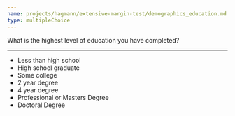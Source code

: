 ```yaml
---
name: projects/hagmann/extensive-margin-test/demographics_education.md
type: multipleChoice
---
```


What is the highest level of education you have completed?

---

- Less than high school
- High school graduate
- Some college
- 2 year degree
- 4 year degree
- Professional or Masters Degree
- Doctoral Degree 